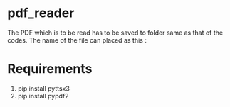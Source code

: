 # pdf_reader

The PDF which is to be read has to be saved to folder same as that of the codes. The name of the file can placed as this :


# Requirements
1. pip install pyttsx3
2. pip install pypdf2
